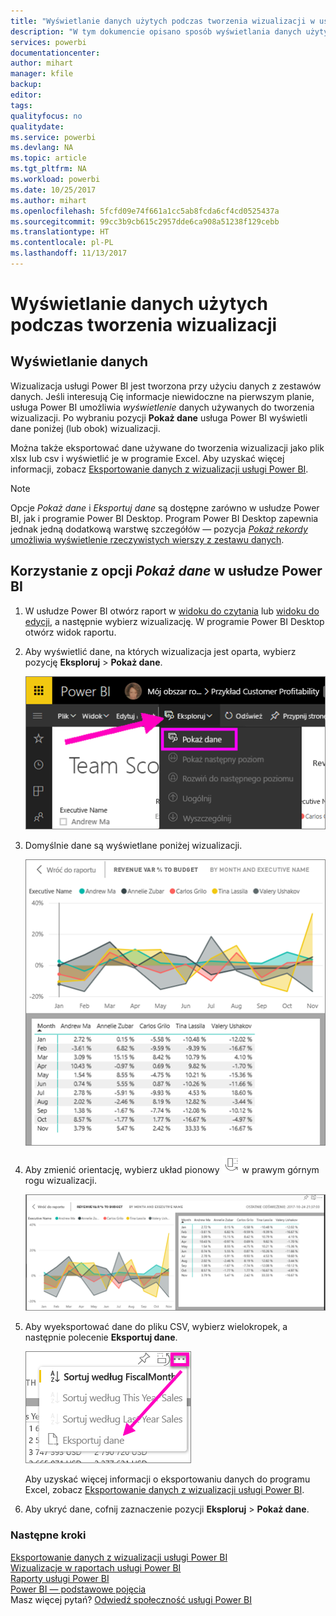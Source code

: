 ```yaml
---
title: "Wyświetlanie danych użytych podczas tworzenia wizualizacji w usłudze Power BI"
description: "W tym dokumencie opisano sposób wyświetlania danych użytych podczas tworzenia wizualizacji w usłudze Power BI oraz sposób eksportowania tych danych do pliku CSV."
services: powerbi
documentationcenter: 
author: mihart
manager: kfile
backup: 
editor: 
tags: 
qualityfocus: no
qualitydate: 
ms.service: powerbi
ms.devlang: NA
ms.topic: article
ms.tgt_pltfrm: NA
ms.workload: powerbi
ms.date: 10/25/2017
ms.author: mihart
ms.openlocfilehash: 5fcfd09e74f661a1cc5ab8fcda6cf4cd0525437a
ms.sourcegitcommit: 99cc3b9cb615c2957dde6ca908a51238f129cebb
ms.translationtype: HT
ms.contentlocale: pl-PL
ms.lasthandoff: 11/13/2017
---
```

# <a name="show-the-data-that-was-used-to-create-the-visualization"></a>Wyświetlanie danych użytych podczas tworzenia wizualizacji
## <a name="show-data"></a>Wyświetlanie danych
Wizualizacja usługi Power BI jest tworzona przy użyciu danych z zestawów danych. Jeśli interesują Cię informacje niewidoczne na pierwszym planie, usługa Power BI umożliwia *wyświetlenie* danych używanych do tworzenia wizualizacji. Po wybraniu pozycji **Pokaż dane** usługa Power BI wyświetli dane poniżej (lub obok) wizualizacji.

Można także eksportować dane używane do tworzenia wizualizacji jako plik xlsx lub csv i wyświetlić je w programie Excel. Aby uzyskać więcej informacji, zobacz [Eksportowanie danych z wizualizacji usługi Power BI](power-bi-visualization-export-data.md).

> [!NOTE]
> Opcje *Pokaż dane* i *Eksportuj dane* są dostępne zarówno w usłudze Power BI, jak i programie Power BI Desktop. Program Power BI Desktop zapewnia jednak jedną dodatkową warstwę szczegółów — pozycja [*Pokaż rekordy* umożliwia wyświetlenie rzeczywistych wierszy z zestawu danych](desktop-see-data-see-records.md).
> 
> 

## <a name="using-show-data-in-power-bi-service"></a>Korzystanie z opcji *Pokaż dane* w usłudze Power BI
1. W usłudze Power BI otwórz raport w [widoku do czytania](service-report-open-in-reading-view.md) lub [widoku do edycji](service-reading-view-and-editing-view.md), a następnie wybierz wizualizację.  W programie Power BI Desktop otwórz widok raportu.
2. Aby wyświetlić dane, na których wizualizacja jest oparta, wybierz pozycję **Eksploruj** > **Pokaż dane**.
   
   ![](media/service-reports-show-data/power-bi-show-data.png)
3. Domyślnie dane są wyświetlane poniżej wizualizacji.
   
   ![](media/service-reports-show-data/power-bi-explore-show-data.png)
4. Aby zmienić orientację, wybierz układ pionowy ![](media/service-reports-show-data/power-bi-vertical-icon-new.png) w prawym górnym rogu wizualizacji.
   
   ![](media/service-reports-show-data/power-bi-explore-show-data2.png)
5. Aby wyeksportować dane do pliku CSV, wybierz wielokropek, a następnie polecenie **Eksportuj dane**.
   
    ![](media/service-reports-show-data/power-bi-export-data-new.png)
   
    Aby uzyskać więcej informacji o eksportowaniu danych do programu Excel, zobacz [Eksportowanie danych z wizualizacji usługi Power BI](power-bi-visualization-export-data.md).
6. Aby ukryć dane, cofnij zaznaczenie pozycji **Eksploruj** > **Pokaż dane**.

### <a name="next-steps"></a>Następne kroki
[Eksportowanie danych z wizualizacji usługi Power BI](power-bi-visualization-export-data.md)    
[Wizualizacje w raportach usługi Power BI](power-bi-report-visualizations.md)    
[Raporty usługi Power BI](service-reports.md)    
[Power BI — podstawowe pojęcia](service-basic-concepts.md)    
Masz więcej pytań? [Odwiedź społeczność usługi Power BI](http://community.powerbi.com/)

